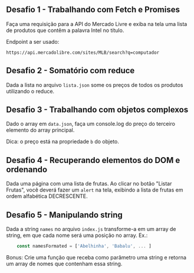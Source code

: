 ## Desafio 1 - Trabalhando com Fetch e Promises
Faça uma requisição para a API do Mercado Livre e exiba na tela uma lista de produtos que contêm a palavra Intel no título.

Endpoint a ser usado:
```
https://api.mercadolibre.com/sites/MLB/search?q=computador
```

## Desafio 2 - Somatório com reduce
Dada a lista no arquivo `lista.json` some os preços de todos os produtos utilizando o reduce.

## Desafio 3 - Trabalhando com objetos complexos
Dado o array em `data.json`, faça um console.log do preço do terceiro elemento do array principal.

Dica: o preço está na propriedade `b` do objeto.

## Desafio 4 - Recuperando elementos do DOM e ordenando
Dada uma página com uma lista de frutas. Ao clicar no botão "Listar Frutas", você deverá fazer um `alert` na tela, exibindo a lista de frutas em ordem alfabética DECRESCENTE.

## Desafio 5 - Manipulando string
Dada a string `names` no arquivo `index.js` transforme-a em um array 
de string, em que cada nome será uma posição no array. Ex.:

```js
    const namesFormated = ['Abelhinha', 'Babalu', ... ]
```

Bonus: Crie uma função que receba como parâmetro uma string e retorna um array de nomes que contenham essa string.